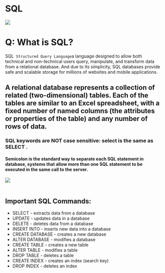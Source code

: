 # SQL

![](https://www.logolynx.com/images/logolynx/68/685006425905d9906fbd1d90f52962b8.png)

# Q: What is SQL?
SQL` Structured Query Language`a language designed to allow both technical and non-technical users query, manipulate, and transform data from a relational database. And due to its simplicity, SQL databases provide safe and scalable storage for millions of websites and mobile applications.

## A relational database represents a collection of related (two-dimensional) tables. Each of the tables are similar to an Excel spreadsheet, with a fixed number of named columns (the attributes or properties of the table) and any number of rows of data.



### <b>SQL</b> keywords are NOT case sensitive: select is the same as SELECT .

#### Semicolon is the standard way to separate each SQL statement in database, systems that allow more than one SQL statement to be executed in the same call to the server.


![](https://cdncontribute.geeksforgeeks.org/wp-content/uploads/sql-commands.jpg)
</br>
</br>

##  Important SQL Commands:
- SELECT - extracts data from a database
- UPDATE - updates data in a database
- DELETE - deletes data from a database
- INSERT INTO - inserts new data into a database
- CREATE DATABASE - creates a new database
- ALTER DATABASE - modifies a database
- CREATE TABLE - creates a new table
- ALTER TABLE - modifies a table
- DROP TABLE - deletes a table
- CREATE INDEX - creates an index (search key)
- DROP INDEX - deletes an index